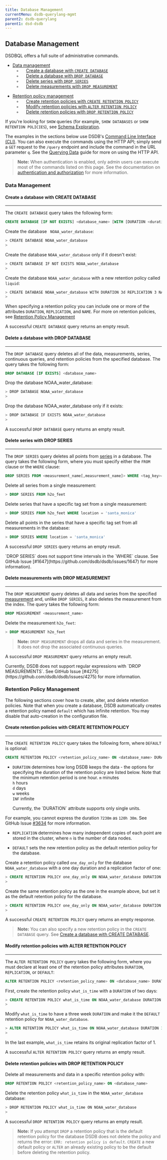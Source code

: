 ```yaml
---
title: Database Management
currentMenu: dsdb-querylang-mgmt
parent2: dsdb-querylang
parent1: dsd-dsdb
---
```


## Database Management

DSDBQL offers a full suite of administrative commands.

* [Data management](/dsdb/query_language/database_management.md#data-management)  
&nbsp;&nbsp;&nbsp;◦&nbsp;&nbsp;&nbsp;&nbsp;&nbsp;&nbsp;[Create a database with `CREATE DATABASE`](/dsdb/query_language/database_management.md#create-a-database-with-create-database)  
&nbsp;&nbsp;&nbsp;◦&nbsp;&nbsp;&nbsp;&nbsp;&nbsp;&nbsp;[Delete a database with `DROP DATABASE`](/dsdb/query_language/database_management.md#delete-a-database-with-drop-database)  
&nbsp;&nbsp;&nbsp;◦&nbsp;&nbsp;&nbsp;&nbsp;&nbsp;&nbsp;[Delete series with `DROP SERIES`](/dsdb/query_language/database_management.md#delete-series-with-drop-series)  
&nbsp;&nbsp;&nbsp;◦&nbsp;&nbsp;&nbsp;&nbsp;&nbsp;&nbsp;[Delete measurements with `DROP MEASUREMENT`](/dsdb/query_language/database_management.md#delete-measurements-with-drop-measurement)  

* [Retention policy management](/dsdb/query_language/database_management.md#retention-policy-management)  
&nbsp;&nbsp;&nbsp;◦&nbsp;&nbsp;&nbsp;&nbsp;&nbsp;&nbsp;[Create retention policies with `CREATE RETENTION POLICY`](/dsdb/query_language/database_management.md#create-retention-policies-with-create-retention-policy)  
&nbsp;&nbsp;&nbsp;◦&nbsp;&nbsp;&nbsp;&nbsp;&nbsp;&nbsp;[Modify retention policies with `ALTER RETENTION POLICY`](/dsdb/query_language/database_management.md#modify-retention-policies-with-alter-retention-policy)  
&nbsp;&nbsp;&nbsp;◦&nbsp;&nbsp;&nbsp;&nbsp;&nbsp;&nbsp;[Delete retention policies with `DROP RETENTION POLICY`](/dsdb/query_language/database_management.md#delete-retention-policies-with-drop-retention-policy)  

If you're looking for `SHOW` queries (for example, `SHOW DATABASES` or `SHOW RETENTION POLICIES`), see [Schema Exploration](/dsdb/query_language/schema_exploration).

The examples in the sections below use DSDB's [Command Line Interface (CLI)](/dsdb/introduction/getting_started.md).
You can also execute the commands using the HTTP API; simply  send a `GET` request to the `/query` endpoint and include the command in the URL parameter `q`.
See the [Querying Data](/dsdb/guides/querying_data.md) guide for more on using the HTTP API.

> **Note:** When authentication is enabled, only admin users can execute most of the commands listed on this page.
See the documentation on [authentication and authorization](/dsdb/administration/authentication_and_authorization.md) for more information.

### Data Management

#### Create a database with CREATE DATABASE
---
The `CREATE DATABASE` query takes the following form:
```sql
CREATE DATABASE [IF NOT EXISTS] <database_name> [WITH [DURATION <duration>] [REPLICATION <n>] [NAME <retention-policy-name>]]
```

Create the database ` NOAA_water_database`:
```sh
> CREATE DATABASE NOAA_water_database
>
```

Create the database `NOAA_water_database` only if it doesn't exist:
```sh
> CREATE DATABASE IF NOT EXISTS NOAA_water_database
>
```

Create the database `NOAA_water_database` with a new retention policy called `liquid`:
```sh
> CREATE DATABASE NOAA_water_database WITH DURATION 3d REPLICATION 3 NAME liquid
>
```
When specifying a retention policy you can include one or more of the attributes `DURATION`, `REPLICATION`, and `NAME`.
For more on retention policies, see [Retention Policy Management](/dsdb/query_language/database_management.md#retention-policy-management)

A successful `CREATE DATABASE` query returns an empty result.

#### Delete a database with DROP DATABASE
---
The `DROP DATABASE` query deletes all of the data, measurements, series, continuous queries, and retention policies from the specified database.
The query takes the following form:
```sql
DROP DATABASE [IF EXISTS] <database_name>
```

Drop the database NOAA_water_database:
```sh
> DROP DATABASE NOAA_water_database
>
```

Drop the database NOAA_water_database only if it exists:
```sh
> DROP DATABASE IF EXISTS NOAA_water_database
>
```

A successful `DROP DATABASE` query returns an empty result.

#### Delete series with DROP SERIES
---
The `DROP SERIES` query deletes all points from [series](/dsdb/concepts/glossary.md#series) in a database.
The query takes the following form, where you must specify either the `FROM` clause or the `WHERE` clause:
```sql
DROP SERIES FROM <measurement_name[,measurement_name]> WHERE <tag_key>='<tag_value>'
```

Delete all series from a single measurement:
```sql
> DROP SERIES FROM h2o_feet
```

Delete series that have a specific tag set from a single measurement:
```sql
> DROP SERIES FROM h2o_feet WHERE location = 'santa_monica'
```

Delete all points in the series that have a specific tag set from all measurements in the database:
```sql
> DROP SERIES WHERE location = 'santa_monica'
```

A successful `DROP SERIES` query returns an empty result.

<dt> `DROP SERIES` does not support time intervals in the `WHERE` clause.
See GitHub Issue [#1647](https://github.com/dsdb/dsdb/issues/1647) for more information).
</dt>

#### Delete measurements with DROP MEASUREMENT
---
The `DROP MEASUREMENT` query deletes all data and series from the specified [measurement](/dsdb/concepts/glossary.md#measurement) and, unlike `DROP SERIES`, it also deletes the measurement from the index.
The query takes the following form:
```sql
DROP MEASUREMENT <measurement_name>
```

Delete the measurement `h2o_feet`:
```sql
> DROP MEASUREMENT h2o_feet
```

> **Note:** `DROP MEASUREMENT` drops all data and series in the measurement.
It does not drop the associated continuous queries.

A successful `DROP MEASUREMENT` query returns an empty result.

<dt> Currently, DSDB does not support regular expressions with `DROP MEASUREMENTS`.
See GitHub Issue [#4275](https://github.com/dsdb/dsdb/issues/4275) for more information.
</dt>

### Retention Policy Management
The following sections cover how to create, alter, and delete retention policies.
Note that when you create a database, DSDB automatically creates a retention policy named `default` which has infinite retention.
You may disable that auto-creation in the configuration file.

#### Create retention policies with CREATE RETENTION POLICY
---
The `CREATE RETENTION POLICY` query takes the following form, where `DEFAULT` is optional:
```sql
CREATE RETENTION POLICY <retention_policy_name> ON <database_name> DURATION <duration> REPLICATION <n> [DEFAULT]
```

* `DURATION` determines how long DSDB keeps the data - the options for specifying the duration of the retention policy are listed below.
Note that the minimum retention period is one hour.
`m` minutes  
`h` hours  
`d` days  
`w` weeks  
`INF` infinite

    <dt> Currently, the `DURATION` attribute supports only single units.
For example, you cannot express the duration `7230m` as `120h 30m`.
See GitHub Issue [#3634](https://github.com/dsdb/dsdb/issues/3634) for more information.
</dt>

* `REPLICATION` determines how many independent copies of each point are stored in the cluster, where `n` is the number of data nodes.

* `DEFAULT` sets the new retention policy as the default retention policy for the database.

Create a retention policy called `one_day_only` for the database `NOAA_water_database` with a one day duration and a replication factor of one:
```sql
> CREATE RETENTION POLICY one_day_only ON NOAA_water_database DURATION 1d REPLICATION 1
>
```

Create the same retention policy as the one in the example above, but set it as the default retention policy for the database.
```sql
> CREATE RETENTION POLICY one_day_only ON NOAA_water_database DURATION 1d REPLICATION 1 DEFAULT
>
```

A successful `CREATE RETENTION POLICY` query returns an empty response.

> **Note:** You can also specify a new retention policy in the `CREATE DATABASE` query.
See [Create a database with CREATE DATABASE](/dsdb/query_language/database_management.md#create-a-database-with-create-database).

#### Modify retention policies with ALTER RETENTION POLICY
---
The `ALTER RETENTION POLICY` query takes the following form, where you must declare at least one of the retention policy attributes `DURATION`, `REPLICATION`, or `DEFAULT`:
```sql
ALTER RETENTION POLICY <retention_policy_name> ON <database_name> DURATION <duration> REPLICATION <n> [DEFAULT]
```

First, create the retention policy `what_is_time` with a `DURATION` of two days:
```sql
> CREATE RETENTION POLICY what_is_time ON NOAA_water_database DURATION 2d REPLICATION 1
>
```

Modify `what_is_time` to have a three week `DURATION` and make it the `DEFAULT` retention policy for `NOAA_water_database`.
```sql
> ALTER RETENTION POLICY what_is_time ON NOAA_water_database DURATION 3w DEFAULT
>
```
In the last example, `what_is_time` retains its original replication factor of 1.

A successful `ALTER RETENTION POLICY` query returns an empty result.

#### Delete retention policies with DROP RETENTION POLICY
Delete all measurements and data in a specific retention policy with:
```sql
DROP RETENTION POLICY <retention_policy_name> ON <database_name>
```

Delete the retention policy `what_is_time` in the `NOAA_water_database` database:  
```sh
> DROP RETENTION POLICY what_is_time ON NOAA_water_database
>
```

A successful `DROP RETENTION POLICY` query returns an empty result.

>**Note:** If you attempt `DROP` a retention policy that is the default retention policy for the database DSDB does not delete the policy and returns the error: `ERR: retention policy is default`.
`CREATE` a new default policy or `ALTER` an already existing policy to be the default before deleting the retention policy.
